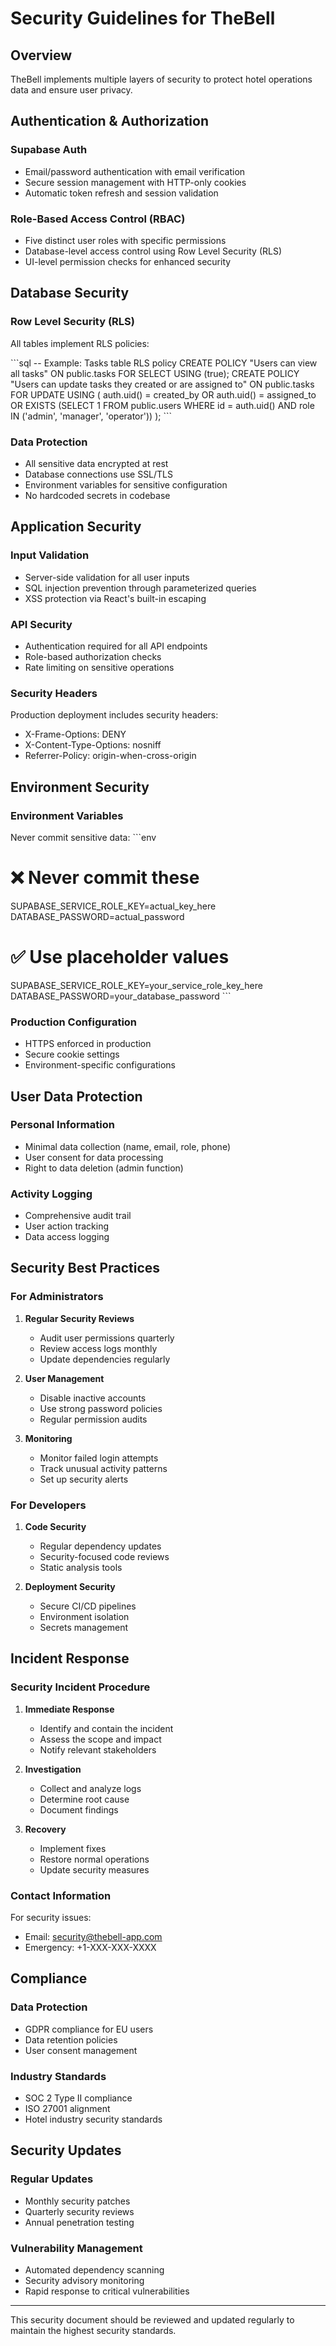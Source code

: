 # Security Guidelines for TheBell

## Overview

TheBell implements multiple layers of security to protect hotel operations data and ensure user privacy.

## Authentication & Authorization

### Supabase Auth
- Email/password authentication with email verification
- Secure session management with HTTP-only cookies
- Automatic token refresh and session validation

### Role-Based Access Control (RBAC)
- Five distinct user roles with specific permissions
- Database-level access control using Row Level Security (RLS)
- UI-level permission checks for enhanced security

## Database Security

### Row Level Security (RLS)
All tables implement RLS policies:

\`\`\`sql
-- Example: Tasks table RLS policy
CREATE POLICY "Users can view all tasks" ON public.tasks FOR SELECT USING (true);
CREATE POLICY "Users can update tasks they created or are assigned to" ON public.tasks FOR UPDATE USING (
  auth.uid() = created_by OR auth.uid() = assigned_to OR 
  EXISTS (SELECT 1 FROM public.users WHERE id = auth.uid() AND role IN ('admin', 'manager', 'operator'))
);
\`\`\`

### Data Protection
- All sensitive data encrypted at rest
- Database connections use SSL/TLS
- Environment variables for sensitive configuration
- No hardcoded secrets in codebase

## Application Security

### Input Validation
- Server-side validation for all user inputs
- SQL injection prevention through parameterized queries
- XSS protection via React's built-in escaping

### API Security
- Authentication required for all API endpoints
- Role-based authorization checks
- Rate limiting on sensitive operations

### Security Headers
Production deployment includes security headers:
- X-Frame-Options: DENY
- X-Content-Type-Options: nosniff
- Referrer-Policy: origin-when-cross-origin

## Environment Security

### Environment Variables
Never commit sensitive data:
\`\`\`env
# ❌ Never commit these
SUPABASE_SERVICE_ROLE_KEY=actual_key_here
DATABASE_PASSWORD=actual_password

# ✅ Use placeholder values
SUPABASE_SERVICE_ROLE_KEY=your_service_role_key_here
DATABASE_PASSWORD=your_database_password
\`\`\`

### Production Configuration
- HTTPS enforced in production
- Secure cookie settings
- Environment-specific configurations

## User Data Protection

### Personal Information
- Minimal data collection (name, email, role, phone)
- User consent for data processing
- Right to data deletion (admin function)

### Activity Logging
- Comprehensive audit trail
- User action tracking
- Data access logging

## Security Best Practices

### For Administrators
1. **Regular Security Reviews**
   - Audit user permissions quarterly
   - Review access logs monthly
   - Update dependencies regularly

2. **User Management**
   - Disable inactive accounts
   - Use strong password policies
   - Regular permission audits

3. **Monitoring**
   - Monitor failed login attempts
   - Track unusual activity patterns
   - Set up security alerts

### For Developers
1. **Code Security**
   - Regular dependency updates
   - Security-focused code reviews
   - Static analysis tools

2. **Deployment Security**
   - Secure CI/CD pipelines
   - Environment isolation
   - Secrets management

## Incident Response

### Security Incident Procedure
1. **Immediate Response**
   - Identify and contain the incident
   - Assess the scope and impact
   - Notify relevant stakeholders

2. **Investigation**
   - Collect and analyze logs
   - Determine root cause
   - Document findings

3. **Recovery**
   - Implement fixes
   - Restore normal operations
   - Update security measures

### Contact Information
For security issues:
- Email: security@thebell-app.com
- Emergency: +1-XXX-XXX-XXXX

## Compliance

### Data Protection
- GDPR compliance for EU users
- Data retention policies
- User consent management

### Industry Standards
- SOC 2 Type II compliance
- ISO 27001 alignment
- Hotel industry security standards

## Security Updates

### Regular Updates
- Monthly security patches
- Quarterly security reviews
- Annual penetration testing

### Vulnerability Management
- Automated dependency scanning
- Security advisory monitoring
- Rapid response to critical vulnerabilities

---

This security document should be reviewed and updated regularly to maintain the highest security standards.

